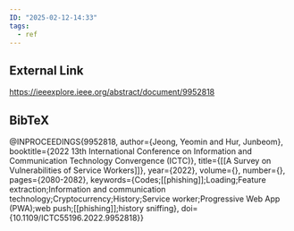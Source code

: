 ```yaml
---
ID: "2025-02-12-14:33"
tags:
  - ref
---
```

## External Link

https://ieeexplore.ieee.org/abstract/document/9952818

## BibTeX

@INPROCEEDINGS{9952818,
  author={Jeong, Yeomin and Hur, Junbeom},
  booktitle={2022 13th International Conference on Information and Communication Technology Convergence (ICTC)}, 
  title={[[A Survey on Vulnerabilities of Service Workers]]}, 
  year={2022},
  volume={},
  number={},
  pages={2080-2082},
  keywords={Codes;[[phishing]];Loading;Feature extraction;Information and communication technology;Cryptocurrency;History;Service worker;Progressive Web App (PWA);web push;[[phishing]];history sniffing},
  doi={10.1109/ICTC55196.2022.9952818}}
